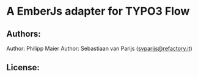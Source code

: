 A EmberJs adapter for TYPO3 Flow
================================


Authors:
--------

Author: Philipp Maier
Author: Sebastiaan van Parijs (<svparijs@refactory.it>)

License:
--------
